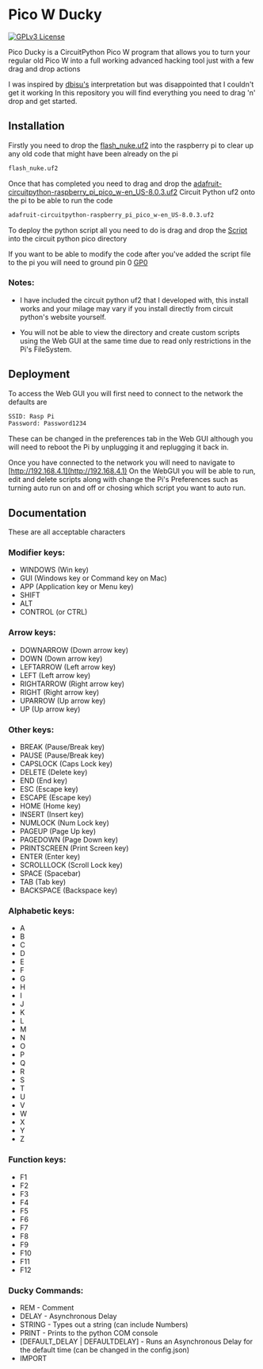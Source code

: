 
# Pico W Ducky 
[![GPLv3 License](https://img.shields.io/badge/License-GPL%20v3-yellow.svg)](https://opensource.org/licenses/) 

Pico Ducky is a CircuitPython Pico W program that allows you to turn your regular old Pico W into a full working advanced hacking tool just with a few drag and drop actions

I was inspired by [dbisu's](https://github.com/dbisu/) interpretation but was disappointed that I couldn't get it working In this repository you will find everything you need to drag 'n' drop and get started.


## Installation

Firstly you need to drop the [flash_nuke.uf2](https://github.com/bonsall2004/PicoDucky/tree/main/Install%20Tools) into the raspberry pi to clear up any old code that might have been already on the pi
```bash
flash_nuke.uf2
```

Once that has completed you need to drag and drop the [adafruit-circuitpython-raspberry_pi_pico_w-en_US-8.0.3.uf2](https://github.com/bonsall2004/PicoDucky/tree/main/Install%20Tools) Circuit Python uf2 onto the pi to be able to run the code  
```bash
adafruit-circuitpython-raspberry_pi_pico_w-en_US-8.0.3.uf2
```

To deploy the python script all you need to do is drag and drop the [Script](https://github.com/bonsall2004/PicoDucky/tree/main/Script) into the circuit python pico directory

If you want to be able to modify the code after you've added the script file to the pi you will need to ground pin 0 [GP0](https://pico.pinout.xyz/) 

### Notes:
- I have included the circuit python uf2 that I developed with, this install works and your milage may vary if you install directly from circuit python's website yourself.

- You will not be able to view the directory and create custom scripts using the Web GUI at the same time due to read only restrictions in the Pi's FileSystem.

## Deployment
To access the Web GUI you will first need to connect to the network the defaults are 
```bash
SSID: Rasp Pi
Password: Password1234
```

These can be changed in the preferences tab in the Web GUI although you will need to reboot the Pi by unplugging it and replugging it back in.

Once you have connected to the network you will need to navigate to [http://192.168.4.1](http://192.168.4.1)
On the WebGUI you will be able to run, edit and delete scripts along with change the Pi's Preferences such as turning auto run on and off or chosing which script you want to auto run.
## Documentation
These are all acceptable characters
### Modifier keys:
- WINDOWS (Win key)
- GUI (Windows key or Command key on Mac)
- APP (Application key or Menu key)
- SHIFT
- ALT
- CONTROL (or CTRL)

### Arrow keys:
- DOWNARROW (Down arrow key)
- DOWN (Down arrow key)
- LEFTARROW (Left arrow key)
- LEFT (Left arrow key)
- RIGHTARROW (Right arrow key)
- RIGHT (Right arrow key)
- UPARROW (Up arrow key)
- UP (Up arrow key)

### Other keys:
- BREAK (Pause/Break key)
- PAUSE (Pause/Break key)
- CAPSLOCK (Caps Lock key)
- DELETE (Delete key)
- END (End key)
- ESC (Escape key)
- ESCAPE (Escape key)
- HOME (Home key)
- INSERT (Insert key)
- NUMLOCK (Num Lock key)
- PAGEUP (Page Up key)
- PAGEDOWN (Page Down key)
- PRINTSCREEN (Print Screen key)
- ENTER (Enter key)
- SCROLLLOCK (Scroll Lock key)
- SPACE (Spacebar)
- TAB (Tab key)
- BACKSPACE (Backspace key)

### Alphabetic keys:
- A
- B
- C
- D
- E
- F
- G
- H
- I
- J
- K
- L
- M
- N
- O
- P
- Q
- R
- S
- T
- U
- V
- W
- X
- Y
- Z

### Function keys:
- F1
- F2
- F3
- F4
- F5
- F6
- F7
- F8
- F9
- F10
- F11
- F12

### Ducky Commands:
- REM - Comment
- DELAY <time in ms> - Asynchronous Delay
- STRING <text> - Types out a string (can include Numbers)
- PRINT <string> - Prints to the python COM console
- [DEFAULT_DELAY | DEFAULTDELAY] - Runs an Asynchronous Delay for the default time (can be changed in the config.json)
- IMPORT <script> - Imports and runs other scripts (make sure you put ./scripts infront the name)
## Features

- Remotely Edit Payloads
- WiFi Enabled
- Undetectable by Windows, Mac and Linux
- Easily Modifiable

## Authors

- [@bonsall2004](https://www.github.com/bonsall2004)


## Feedback

If you have any feedback, please make a [Github Issue](https://github.com/bonsall2004/PicoDucky/issues) and I'll look into it.


## Acknowledgements

 - [Dbisu's duckyinpython.py (with modifications)](https://github.com/dbisu/)

## License

[GPLv3](https://www.gnu.org/licenses/gpl-3.0.en.html)

